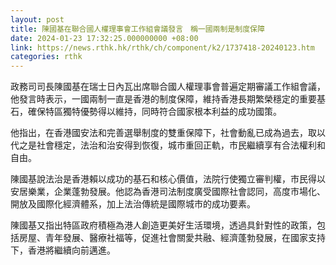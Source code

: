 ```yaml
---
layout: post
title: 陳國基在聯合國人權理事會工作組會議發言　稱一國兩制是制度保障
date: 2024-01-23 17:32:25.000000000 +08:00
link: https://news.rthk.hk/rthk/ch/component/k2/1737418-20240123.htm
categories: rthk
---
```


政務司司長陳國基在瑞士日內瓦出席聯合國人權理事會普遍定期審議工作組會議，他發言時表示，一國兩制一直是香港的制度保障，維持香港長期繁榮穩定的重要基石，確保特區獨特優勢得以維持，同時符合國家根本利益的成功國策。

他指出，在香港國安法和完善選舉制度的雙重保障下，社會動亂已成為過去，取以代之是社會穩定，法治和治安得到恢復，城市重回正軌，市民繼續享有合法權利和自由。

陳國基說法治是香港賴以成功的基石和核心價值，法院行使獨立審判權，市民得以安居樂業，企業蓬勃發展。他認為香港司法制度廣受國際社會認同，高度市場化、開放及國際化經濟體系，加上法治傳統是國際城市的成功要素。

陳國基又指出特區政府積極為港人創造更美好生活環境，透過具針對性的政策，包括房屋、青年發展、醫療社福等，促進社會關愛共融、經濟蓬勃發展，在國家支持下，香港將繼續向前邁進。
